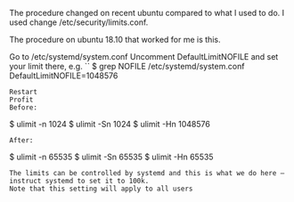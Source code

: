 The procedure changed on recent ubuntu compared to what I used to do. I used change /etc/security/limits.conf.

The procedure on ubuntu 18.10 that worked for me is this.

Go to /etc/systemd/system.conf
Uncomment DefaultLimitNOFILE and set your limit there, e.g.
``
$ grep NOFILE /etc/systemd/system.conf
DefaultLimitNOFILE=1048576
```
Restart
Profit
Before:
```
$ ulimit -n
1024
$ ulimit -Sn
1024
$ ulimit -Hn
1048576
```
After:
```
$ ulimit -n
65535
$ ulimit -Sn
65535
$ ulimit -Hn
65535
```
The limits can be controlled by systemd and this is what we do here — instruct systemd to set it to 100k. 
Note that this setting will apply to all users

